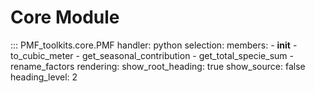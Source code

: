 # Core Module

::: PMF_toolkits.core.PMF
    handler: python
    selection:
      members:
        - __init__
        - to_cubic_meter
        - get_seasonal_contribution
        - get_total_specie_sum
        - rename_factors
    rendering:
      show_root_heading: true
      show_source: false
      heading_level: 2
